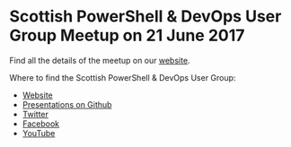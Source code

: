 # Scottish PowerShell & DevOps User Group Meetup on 21 June 2017

Find all the details of the meetup on our [website](https://psdevopsug.scot/meetups/2017-06-june/ "Scottish PowerShell and Devops User Group June 2017 Meetup").

Where to find the Scottish PowerShell & DevOps User Group:

* [Website](https://psdevopsug.scot)
* [Presentations on Github](https://git.psdevopsug.scot)
* [Twitter](https://twitter.com/scotpsug)
* [Facebook](https://facebook.psdevopsug.scot)
* [YouTube](https://video.psdevopsug.scot)
